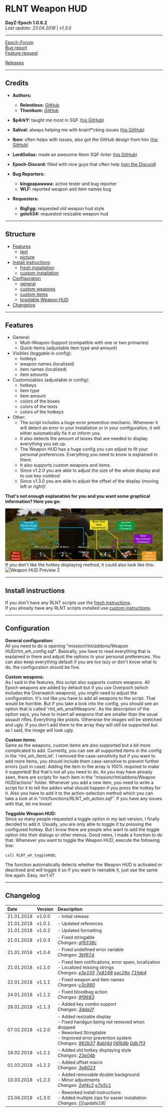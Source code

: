 # RLNT Weapon HUD
**DayZ-Epoch 1.0.6.2**<br>
*Last update: 23.04.2018* | *v1.3.0*<br>

---

[Epoch-Forum][epoch]<br>
[Bug report][bugs]<br>
[Feature request][requests]<br>

[Releases][releases]

---

## Credits

+ **Authors:**
	+ **Relentless:** [GitHub][relentless]
	+ **Thonikum:** [GitHub][thonikum]
+ **$p4rkY:** taught me most in SQF ([his GitHub][sparky])
+ **Salival:** always helping me with brainf*cking issues ([his GitHub][salival])
+ **Iben:** often helps with issues, also got the GitHub design from him ([his GitHub][iben])
+ **LordGolias:** made an awesome Atom SQF-linter ([his GitHub][golias])
+ **Epoch-Discord:** filled with nice guys that often help ([join the Discord][discord])

+ **Bug Reporters:**
	+ **kingpapawawa:** active tester and bug reporter
	+ **WLF:** reported weapon and item names bug
+ **Requesters:**
	+ **BigEgg:** requested old weapon hud style
	+ **gelo534:** requested resizable weapon hud

---

## Structure

- [Features](#features)
	- [text](#text)
	- [picture](#picture)
- [Install instructions](#installation)
	- [fresh installation][fresh]
	- [custom installation][custom]
- [Configuration](#config)
	- [general](#general)
	- [custom weapons](#weapons)
	- [custom items](#items)
	- [togglable Weapon HUD](#toggle)
- [Changelog](#changelog)

---

<a name="features"></a>
## Features

<a name="text"></a>
- General:
	- Multi-Weapon-Support (compatible with one or two primaries)
	- Quick-Items (adjustable item type and amount)
- Visibles (toggable in config):
	- hotkeys
	- weapon names (localized)
	- item names (localized)
	- item amounts
- Customizables (adjustable in config):
	- hotkeys
	- item type
	- item amount
	- colors of the boxes
	- colors of the texts
	- colors of the hotkeys
- Other:
	- The script includes a huge error prevention mechanic. Whenever it will detect an error in your installation or in your configuration, it will either automatically fix it or inform you.
	- It also detects the amount of boxes that are needed to display everything you set up.
	- The Weapon HUD has a huge config you can adjust to fit your personal preferences. Everything you need to know is explained in there.
	- It also supports custom weapons and items.
	- Since v1.2.0 you are able to adjust the size of the whole display and to use key combos!
	- Since v1.3.0 you are able to adjust the offset of the display (moving left or right)!

<a name="picture"></a>
**That's not enough explanation for you and you want some graphical information? Here you go:**

![Weapon HUD Preview 1](installation/WeaponHUDPreview1.png)
<br>
If you don't like the hotkey displaying method, it could also look like this:
<br>
![Weapon HUD Preview 2](installation/WeaponHUDPreview2.png)

---

<a name="installation"></a>
## Install instructions

If you don't have any RLNT scripts use the [fresh instructions][fresh].<br>
If you already have any RLNT scripts installed use [custom instructions][custom].

---

<a name="config"></a>
## Configuration

<a name="general"></a>
**General configuration:**
<br>
All you need to do is opening "mission/rlnt/addons/Weapon HUD/rlnt_wh_config.sqf". Basically, you have to read everything that is explained in there and adjust the options to your personal preferences. You can also keep everything default if you are too lazy or don't know what to do, the configuration should be fine.

<a name="weapons"></a>
**Custom weapons:**
<br>
As I said in the features, this script also supports custom weapons. All Epoch weapons are added by default but if you use Overpoch (which includes the Overwatch weapons), you might need to adjust the configuration. It's not like you have to add all weapons to the script. That would be horrible. But if you take a look into the config, you should see an option that is called 'rlnt_wh_smallWeapons'. As the description of the option says, you have to insert all weapons that are smaller than the usual assault rifles. Everything like pistols. Otherwise the images will be stretched and ugly. If you don't add them to the array they will still be supported but as I said, the image will look ugly.

<a name="items"></a>
**Custom items:**
<br>
Same as the weapons, custom items are also supported but a bit more complicated to add. Currently, you can see all supported items in the config in the 'rlnt_wh_itemList'. I removed the case-sensitivity but if you want to add more items, you should include them case-sensitive to prevent further errors (just in case). Adding the item to the array is 100% required to make it supported! But that's not all you need to do. As you may have already seen, there are scripts for each item in the "mission/rlnt/addons/Weapon HUD/actions" folder. Whenever you add a new item, you need to write a script for it to tell the addon what should happen if you press the hotkey for it. Also you have to add it to the action-selection method which you can take a look at in "rlnt/functions/RLNT_wh_action.sqf". If you have any issues with that, let me know!

<a name="toggle"></a>
**Toggable Weapon HUD:**
<br>
Since so many people requested a toggle option in my last version, I finally decided to add it. Usually, you are only able to toggle it by pressing the configured hotkey. But I know there are people who want to add the toggle option into their dialogs or other menus. Good news, I made a function to do that. Whenever you want to toggle the Weapon HUD, execute the following line:
```sqf
call RLNT_wh_toggleHUD;
```
The function automatically detects whether the Weapon HUD is activated or deactived and will toggle it so if you want to reenable it, just use the same line again. Easy, isn't it?

---

<a name="changelog"></a>
## Changelog

| Date | Version | Description |
| :--- | :--- | :--- |
| 21.01.2018 | v1.0.0 | - Initial release |
| 21.01.2018 | v1.0.1 | - Updated references |
| 21.01.2018 | v1.0.2 | - Updated formatting |
| 21.01.2018 | v1.0.3 | - Fixed stringable<br>*Changes: [af9338c][update1]* |
| 21.01.2018 | v1.0.4 | - Fixed undefined error variable<br>*Changes: [3bf67d][update2]* |
| 21.01.2018 | v1.1.0 | - Fixed item notifications, error spam, localization<br>- Localized missing strings<br>*Changes: [e3e105][update3] [7e8168][update4] [eec26a][update5] [71fab4][update6]* |
| 22.01.2018 | v1.1.1 | - Fixed weapon and item names<br>*Changes: [c3c980][update7]* |
| 24.01.2018 | v1.1.2 | - Fixed bloodbag action<br>*Changes: [8f9683][update8]* |
| 26.01.2018 | v1.1.3 | - Added key combo support<br>*Changes: [3dda2f][update9]* |
| 07.02.2018 | v1.2.0 | - Added resizable display<br>- Fixed handgun being not removed when dropped<br>- Reworked Stringtable<br>- Improved error prevention system<br>*Changes: [962b37][update10] [8abf4d][update11] [06fb8b][update12] [0db7f3][update13]* |
| 16.02.2018 | v1.2.1 | - Added old hotkey displaying style<br>*Changes: [23e04b][update14]* |
| 01.03.2018 | v1.2.2 | - Added offset macro<br>*Changes: [3a8023][update15]* |
| 10.03.2018 | v1.2.3 | - Added removable double background<br>- Minor adjustments<br>*Changes: [2af4c2][update16] [e7e5c1][update17]* |
| 23.04.2018 | v1.3.0 | - Reworked install instructions<br>- Added multiple zips for easier installation<br>*Changes: [][update18]* |


<!-- Links  -->
[epoch]: https://epochmod.com/forum/topic/44851-uploading-rlnt-weapon-hud-21012018-v100 "Go to source"
[bugs]: https://github.com/RLNT/RLNT_WeaponHUD/issues/new "Go to source"
[requests]: https://epochmod.com/forum/topic/44851-uploading-rlnt-weapon-hud-21012018-v100 "Go to source"
[releases]: https://github.com/RLNT/RLNT_WeaponHUD/releases "Go to source"
[relentless]: https://github.com/DAmNRelentless "Go to source"
[thonikum]: https://github.com/Thonikum "Go to source"
[sparky]: https://github.com/SPKcoding "Go to source"
[salival]: https://github.com/oiad "Go to source"
[iben]: https://github.com/infobeny "Go to source"
[golias]: https://github.com/LordGolias "Go to source"
[discord]: https://discord.gg/0k4ynDDCsnMzkxk7 "Go to source"
[fresh]: https://github.com/RLNT/RLNT_WeaponHUD/blob/master/installation/fresh.md "Go to source"
[custom]: https://github.com/RLNT/RLNT_WeaponHUD/blob/master/installation/custom.md "Go to source"
[freshclient]: https://github.com/RLNT/RLNT_WeaponHUD/blob/master/installation/fresh.md#client "Go to source"
[freshinfistar]: https://github.com/RLNT/RLNT_WeaponHUD/blob/master/installation/fresh.md#infistar "Go to source"
[customclient]: https://github.com/RLNT/RLNT_WeaponHUD/blob/master/installation/custom.md#client "Go to source"
[custominfistar]: https://github.com/RLNT/RLNT_WeaponHUD/blob/master/installation/custom.md#infistar "Go to source"
[update1]: https://github.com/RLNT/RLNT_WeaponHUD/commit/af9338ca96fcc5990ea0907894537ed8f4b95fea "Go to source"
[update2]: https://github.com/RLNT/RLNT_WeaponHUD/commit/3bf67dcf27880d87b826748698485e14dc945618 "Go to source"
[update3]: https://github.com/RLNT/RLNT_WeaponHUD/commit/e3e10568ccf6e4e41b97e5191f1fa12703b98e34 "Go to source"
[update4]: https://github.com/RLNT/RLNT_WeaponHUD/commit/7e816888972df33bee799a9b5650a9e39741340f "Go to source"
[update5]: https://github.com/RLNT/RLNT_WeaponHUD/commit/eec26ab46e73527c5ffa2919f056e57fa214f5fb "Go to source"
[update6]: https://github.com/RLNT/RLNT_WeaponHUD/commit/71fab4ac76ec20eed18b95896ece3b1fbf0150dd "Go to source"
[update7]: https://github.com/RLNT/RLNT_WeaponHUD/commit/c3c980ba60a577551f8f7eff00a6137088b0dc77 "Go to source"
[update8]: https://github.com/RLNT/RLNT_WeaponHUD/commit/8f96831c81578d8c6ba10265de63e70735664477 "Go to source"
[update9]: https://github.com/RLNT/RLNT_WeaponHUD/commit/3dda2f7594c3f2563e0c121ddbcc920d8ff83b9f "Go to source"
[update10]: https://github.com/RLNT/RLNT_WeaponHUD/commit/962b373d6caa764b225733c61d73390c9e1c61ea "Go to source"
[update11]: https://github.com/RLNT/RLNT_WeaponHUD/commit/8abf4d6ea0d66ac545d4190dcf8d961e51ab7728 "Go to source"
[update12]: https://github.com/RLNT/RLNT_WeaponHUD/commit/06fb8b7a607549c3d6def83d26f41d0bb74ce0b8 "Go to source"
[update13]: https://github.com/RLNT/RLNT_WeaponHUD/commit/0db7f326fe089a3ae6d74d6b2e2723ca58ebad67 "Go to source"
[update14]: https://github.com/RLNT/RLNT_WeaponHUD/commit/23e04b5750ea2bdc4dfea85bcce1509c809c14ee "Go to source"
[update15]: https://github.com/RLNT/RLNT_WeaponHUD/commit/3a8023c925793014e0c4827ed62018d9bacc9715 "Go to source"
[update16]: https://github.com/RLNT/RLNT_WeaponHUD/commit/2af4c2ff721dfac8de57976702471d8cf563ac33 "Go to source"
[update17]: https://github.com/RLNT/RLNT_WeaponHUD/commit/e7e5c144195b4d0a7e7b0053eff315e0498c8ed1 "Go to source"
